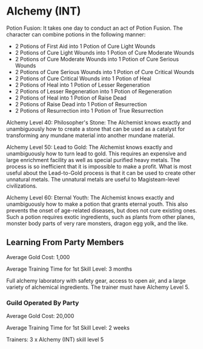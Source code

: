 # Alchemy (INT)

Potion Fusion: It takes one day to conduct an act of Potion Fusion. The character can combine potions in the following manner:

- 2 Potions of First Aid into 1 Potion of Cure Light Wounds
- 2 Potions of Cure Light Wounds into 1 Potion of Cure Moderate Wounds
- 2 Potions of Cure Moderate Wounds into 1 Potion of Cure Serious Wounds
- 2 Potions of Cure Serious Wounds into 1 Potion of Cure Critical Wounds
- 2 Potions of Cure Critical Wounds into 1 Potion of Heal
- 2 Potions of Heal into 1 Potion of Lesser Regeneration
- 2 Potions of Lesser Regeneration into 1 Potion of Regeneration
- 2 Potions of Heal into 1 Potion of Raise Dead
- 2 Potions of Raise Dead into 1 Potion of Resurrection
- 2 Potions of Resurrection into 1 Potion of True Resurrection

Alchemy Level 40: Philosopher's Stone: The Alchemist knows exactly and unambiguously how to create a stone that can be used as a catalyst for transforming any mundane material into another mundane material.

Alchemy Level 50: Lead to Gold: The Alchemist knows exactly and unambiguously how to turn lead to gold. This requires an expensive and large enrichment facility as well as special purified heavy metals. The process is so inefficient that it is impossible to make a profit. What is most useful about the Lead-to-Gold process is that it can be used to create other unnatural metals. The unnatural metals are useful to Magisteam-level civilizations.

Alchemy Level 60: Eternal Youth: The Alchemist knows exactly and unambiguously how to make a potion that grants eternal youth. This also prevents the onset of age-related diseases, but does not cure existing ones. Such a potion requires exotic ingredients, such as plants from other planes, monster body parts of very rare monsters, dragon egg yolk, and the like.


## Learning From Party Members

Average Gold Cost: 1,000

Average Training Time for 1st Skill Level: 3 months

Full alchemy laboratory with safety gear, access to open air, and a large variety of alchemical ingredients. The trainer must have Alchemy Level 5.

### Guild Operated By Party

Average Gold Cost: 20,000

Average Training Time for 1st Skill Level: 2 weeks

Trainers: 3 x Alchemy (INT) skill level 5
